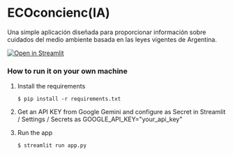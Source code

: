 # ECOconcienc(IA)

Una simple aplicación diseñada para proporcionar información sobre cuidados del medio ambiente basada en las leyes vigentes de Argentina.  

[![Open in Streamlit](https://static.streamlit.io/badges/streamlit_badge_black_white.svg)](https://conciencia-coderhouse.streamlit.app/)

### How to run it on your own machine

1. Install the requirements

   ```
   $ pip install -r requirements.txt
   ```

2. Get an API KEY from Google Gemini and configure as Secret in Streamlit / Settings / Secrets as GOOGLE_API_KEY="your_api_key"

3. Run the app

   ```
   $ streamlit run app.py
   ```
